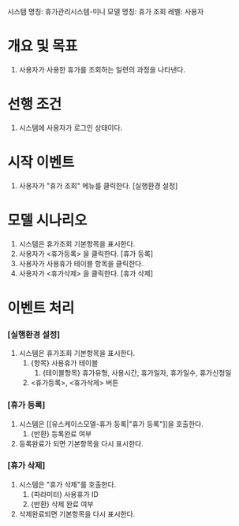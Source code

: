 시스템 명칭: 휴가관리시스템-미니
모델 명칭:  휴가 조회
레벨: 사용자

# 개요 및 목표
1. 사용자가 사용한 휴가를 조회하는 일련의 과정을 나타낸다.

# 선행 조건
1. 시스템에 사용자가 로그인 상태이다.

# 시작 이벤트
1. 사용자가 "휴가 조회" 메뉴를 클릭한다. [실행환경 설정]

# 모델 시나리오
1. 시스템은 휴가조회 기본항목을 표시한다.
2. 사용자가 <휴가등록> 을 클릭한다. [휴가 등록]
3. 사용자가 사용휴가 테이블 항목을 클릭한다. 
4. 사용자가 <휴가삭제> 을 클릭한다. [휴가 삭제]


# 이벤트 처리

### [실행환경 설정]
1. 시스템은 휴가조회 기본항목을 표시한다.
	1. {항목} 사용휴가 테이블
		1. {테이블항목} 휴가유형, 사용시간, 휴가일자, 휴가일수, 휴가신청일
	2. <휴가등록>, <휴가삭제> 버튼

### [휴가 등록]
1. 시스템은 [[유스케이스모델-휴가 등록|"휴가 등록"]]을 호출한다.
	1. {반환} 등록완료 여부
2. 등록완료가 되면 기본항목을 다시 표시한다.

### [휴가 삭제]
1. 시스템은 "휴가 삭제"를 호출한다.
	1. {파라미터} 사용휴가 ID
	2. {반환} 삭제 완료 여부
2. 삭제완료되면 기본항목을 다시 표시한다.